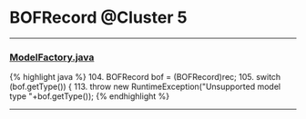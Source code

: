 # BOFRecord @Cluster 5

***

### [ModelFactory.java](https://searchcode.com/codesearch/view/15642341/)
{% highlight java %}
104. BOFRecord bof = (BOFRecord)rec;
105. switch (bof.getType()) {
113.      throw new RuntimeException("Unsupported model type "+bof.getType());
{% endhighlight %}

***

